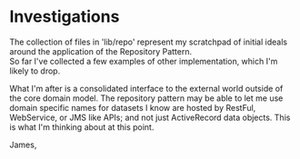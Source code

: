 # Investigations

The collection of files in 'lib/repo' represent my scratchpad of initial ideals around the application of the Repository Pattern.  
So far I've collected a few examples of other implementation, which I'm likely to drop.  

What I'm after is a consolidated interface to the external world outside of the core domain model.  The repository pattern may be able to let me use
domain specific names for datasets I know are hosted by RestFul, WebService, or JMS like APIs; and not just ActiveRecord data objects.  This
is what I'm thinking about at this point.

James,

